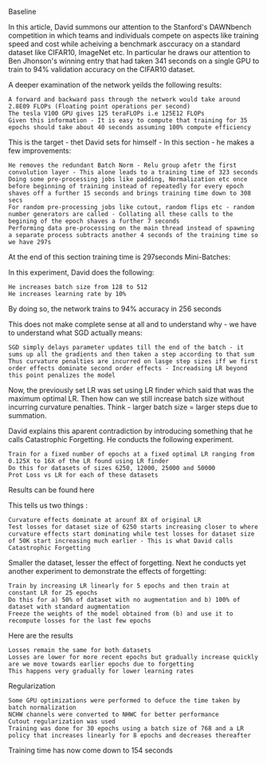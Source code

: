 Baseline

In this article, David summons our attention to the Stanford's DAWNbench competition in which teams and individuals compete on aspects like training speed and cost while acheiving a benchmark asccuracy on a standard dataset like CIFAR10, ImageNet etc. In particular he draws our attention to Ben Jhonson's winning entry that had taken 341 seconds on a single GPU to train to 94% validation accuracy on the CIFAR10 dataset.

A deeper examination of the network yeilds the following results:

    A forward and backward pass through the network would take around 2.8E09 FLOPs (Floating point operations per second)
    The tesla V100 GPU gives 125 teraFLOPs i.e 125E12 FLOPs
    Given this information - It is easy to compute that training for 35 epochs should take about 40 seconds assuming 100% compute efficiency

This is the target - thet David sets for himself - In this section - he makes a few improvements:

    He removes the redundant Batch Norm - Relu group afetr the first convolution layer - This alone leads to a training time of 323 seconds
    Doing some pre-processing jobs like padding, Normalization etc once before beginning of training instead of repeatedly for every epoch shaves off a further 15 seconds and brings training time down to 308 secs
    For random pre-processing jobs like cutout, random flips etc - random number generators are called - Collating all these calls to the begining of the epoch shaves a further 7 seconds
    Performing data pre-processing on the main thread instead of spawning a separate process subtracts another 4 seconds of the training time so we have 297s

At the end of this section training time is 297seconds
Mini-Batches:

In this experiment, David does the following:

    He increases batch size from 128 to 512
    He increases learning rate by 10%

By doing so, the network trains to 94% accuracy in 256 seconds

This does not make complete sense at all and to understand why - we have to understand what SGD actually means:

    SGD simply delays parameter updates till the end of the batch - it sums up all the gradients and then taken a step according to that sum
    Thus curvature penalties are incurred on lasge step sizes iff we first order effects dominate second order effects - Increadsing LR beyond this point penalizes the model

Now, the previously set LR was set using LR finder which said that was the maximum optimal LR. Then how can we still increase batch size without incurring curvature penalties. Think - larger batch size = larger steps due to summation.

David explains this aparent contradiction by introducing something that he calls Catastrophic Forgetting. He conducts the following experiment.

    Train for a fixed number of epochs at a fixed optimal LR ranging from 0.125X to 16X of the LR found using LR finder
    Do this for datasets of sizes 6250, 12000, 25000 and 50000
    Prot Loss vs LR for each of these datasets

Results can be found here



This tells us two things :

    Curvature effects dominate at arounf 8X of original LR
    Test losses for dataset size of 6250 starts increasing closer to where curvature effects start dominating while test losses for dataset size of 50K start increasing much earlier - This is what David calls Catastrophic Forgetting

Smaller the dataset, lesser the effect of forgetting. Next he conducts yet another experiment to demonstrate the effects of forgetting:

    Train by increasing LR linearly for 5 epochs and then train at constant LR for 25 epochs
    Do this for a) 50% of dataset with no augmentation and b) 100% of dataset with standard augmentation
    Freeze the weights of the model obtained from (b) and use it to recompute losses for the last few epochs

Here are the results

    Losses remain the same for both datasets
    Losses are lower for more recent epochs but gradually increase quickly are we move towards earlier epochs due to forgetting
    This happens very gradually for lower learning rates

Regularization

    Some GPU optimizations were performed to defuce the time taken by batch normalization
    NCHW channels were converted to NHWC for better performance
    Cutout regularization was used
    Training was done for 30 epochs using a batch size of 768 and a LR policy that increases linearly for 8 epochs and decreases thereafter

Training time has now come down to 154 seconds
